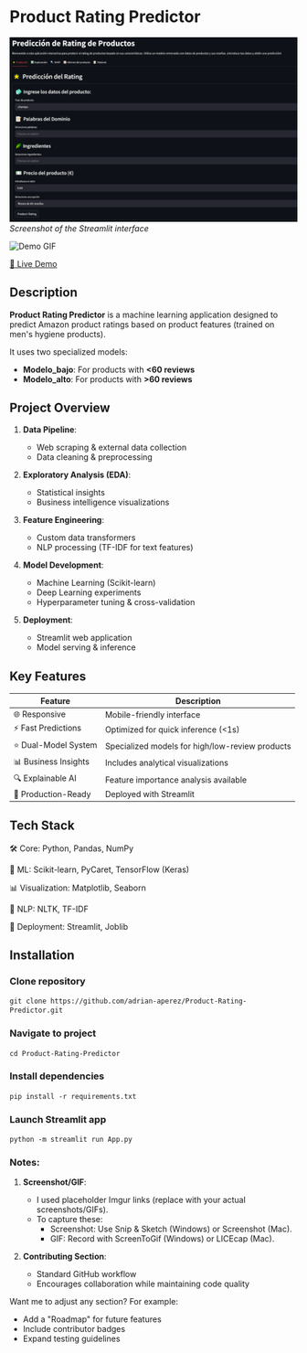 # Product Rating Predictor


![Screenshot](/assets/Screenshot2.png) 
*Screenshot of the Streamlit interface*

![Demo GIF](https://i.imgur.com/5XbJQ2F.gif)  

[🔗 Live Demo](https://amazon-rating-predictor.streamlit.app/)

## Description

**Product Rating Predictor** is a machine learning application designed to predict Amazon product ratings based on product features (trained on men's hygiene products). 

It uses two specialized models:
- **Modelo_bajo**: For products with **<60 reviews**
- **Modelo_alto**: For products with **>60 reviews**

## Project Overview

1. **Data Pipeline**:
   - Web scraping & external data collection
   - Data cleaning & preprocessing

2. **Exploratory Analysis (EDA)**:
   - Statistical insights
   - Business intelligence visualizations

3. **Feature Engineering**:
   - Custom data transformers
   - NLP processing (TF-IDF for text features)

4. **Model Development**:
   - Machine Learning (Scikit-learn)
   - Deep Learning experiments
   - Hyperparameter tuning & cross-validation

5. **Deployment**:
   - Streamlit web application
   - Model serving & inference

## Key Features

| Feature          | Description                                                                 |
|------------------|-----------------------------------------------------------------------------|
| 🌐 Responsive    | Mobile-friendly interface                                                   |
| ⚡ Fast Predictions | Optimized for quick inference (<1s)                                      |
| ⭐ Dual-Model System | Specialized models for high/low-review products                         |
| 📊 Business Insights | Includes analytical visualizations                                      |
| 🔍 Explainable AI | Feature importance analysis available                                     |
| 🚀 Production-Ready | Deployed with Streamlit                                                  |

## Tech Stack
🛠️ Core: Python, Pandas, NumPy

🤖 ML: Scikit-learn, PyCaret, TensorFlow (Keras)

📊 Visualization: Matplotlib, Seaborn

📝 NLP: NLTK, TF-IDF

🚀 Deployment: Streamlit, Joblib



## Installation
  
### Clone repository
```
git clone https://github.com/adrian-aperez/Product-Rating-Predictor.git
```
### Navigate to project
```
cd Product-Rating-Predictor
```
### Install dependencies
```
pip install -r requirements.txt
```
### Launch Streamlit app
```
python -m streamlit run App.py
```

### Notes:
1. **Screenshot/GIF**:  
   - I used placeholder Imgur links (replace with your actual screenshots/GIFs).  
   - To capture these:  
     - Screenshot: Use Snip & Sketch (Windows) or Screenshot (Mac).
     - GIF: Record with ScreenToGif (Windows) or LICEcap (Mac).
     

2. **Contributing Section**:  
   - Standard GitHub workflow  
   - Encourages collaboration while maintaining code quality  

Want me to adjust any section? For example:  
- Add a "Roadmap" for future features  
- Include contributor badges  
- Expand testing guidelines
